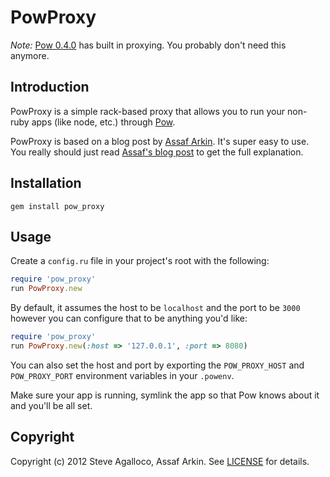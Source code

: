 # PowProxy


_Note:_ [Pow 0.4.0](http://pow.cx/manual#section_6) has built in proxying. You probably don't need this anymore.

## Introduction

PowProxy is a simple rack-based proxy that allows you to run your non-ruby apps (like node, etc.) through [Pow](http://pow.cx).

PowProxy is based on a blog post by [Assaf Arkin](/assaf). It's super easy to use. You really should just read [Assaf's blog post](http://labnotes.org/2011/08/09/using-pow-with-your-node-js-project/) to get the full explanation.

## Installation

    gem install pow_proxy

## Usage

Create a `config.ru` file in your project's root with the following:

```ruby
require 'pow_proxy'
run PowProxy.new
```

By default, it assumes the host to be `localhost` and the port to be `3000` however you can configure that to be anything you'd like:

```ruby
require 'pow_proxy'
run PowProxy.new(:host => '127.0.0.1', :port => 8080)
```

You can also set the host and port by exporting the `POW_PROXY_HOST` and `POW_PROXY_PORT` environment variables in your `.powenv`.

Make sure your app is running, symlink the app so that Pow knows about it and you'll be all set.

## Copyright

Copyright (c) 2012 Steve Agalloco, Assaf Arkin. See [LICENSE](https://github.com/spagalloco/pow_proxy/blob/master/LICENSE.md) for details.
